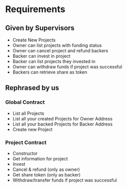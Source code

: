 # Requirements
## Given by Supervisors

* Create New Projects
* Owner can list projects with funding status
* Owner can cancel project and refund backers
* Backer can invest in project
* Backer can list projects they invested in
* Owner can withdraw funds if project was successful
* Backers can retrieve share as token

## Rephrased by us

### Global Contract

* List all Projects
* List all your created Projects for Owner Address
* List all your backed Projects for Backer Address
* Create new Project


### Project Contract

* Constructor
* Get information for project
* Invest
* Cancel & refund (only as owner)
* Get share token (only as backer)
* Withdraw/transfer funds if project was successful

